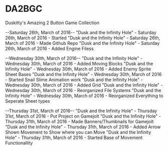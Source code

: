 # DA2BGC
Duskitty's Amazing 2 Button Game Collection

--Saturday 26th, March of 2016--
"Dusk and the Infinity Hole" - ﻿Saturday 26th, March of 2016 - Started
"Dusk and the Infinity Hole" - ﻿Saturday 26th, March of 2016 - Made Github Repo
"Dusk and the Infinity Hole" - ﻿Saturday 26th, March of 2016 - Added Engine Filess

--Wednesday 30th, March of 2016--
"Dusk and the Infinity Hole" - ﻿Wednesday 30th, March of 2016 - Added Moving Blocks 
"Dusk and the Infinity Hole" - ﻿Wednesday 30th, March of 2016 - Added Enemy Sprite Sheet Bases 
"Dusk and the Infinity Hole" - ﻿Wednesday 30th, March of 2016 - Started Snail Slime Animation work
"Dusk and the Infinity Hole" - ﻿Wednesday 30th, March of 2016 - Added Grid
"Dusk and the Infinity Hole" - ﻿Wednesday 30th, March of 2016 - Reorganized File Systems 
"Dusk and the Infinity Hole" - ﻿Wednesday 30th, March of 2016 - Reorganized Everything to Seperate Sheet types

--Thursday 31st, March of 2016--
"Dusk and the Infinity Hole" - ﻿Thursday 31st, March of 2016 - Put Project on Gamejolt
"Dusk and the Infinity Hole" - ﻿Thursday 31th, March of 2016 - Made Banners/Thumbnails for Gamejolt
"Dusk and the Infinity Hole" - ﻿Thursday 31th, March of 2016 - Added Arrow Shown Movement to Show where you can Move
"Dusk and the Infinity Hole" - ﻿Thursday 31th, March of 2016 - Started Base of Movement Functionallity






